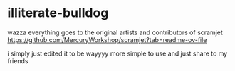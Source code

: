 # illiterate-bulldog
wazza
everything goes to the original artists and contributors of scramjet
https://github.com/MercuryWorkshop/scramjet?tab=readme-ov-file

i simply just edited it to be wayyyy more simple to use and just share to my friends
